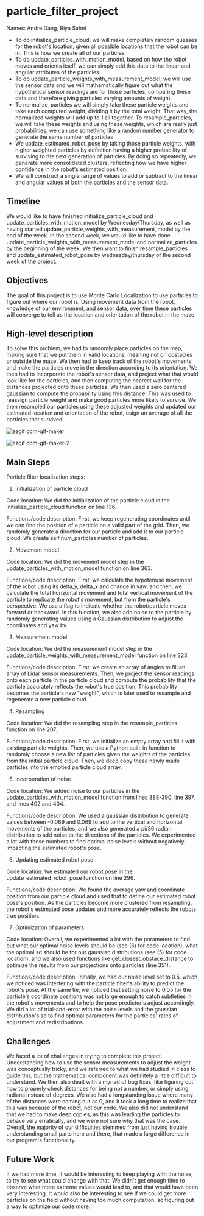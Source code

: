 # particle_filter_project

Names: Andre Dang, Riya Sahni

* To do initialize_particle_cloud, we will make completely random guesses for the robot's location, given all possible locations that the robot can be in. This is how we create all of our particles.
* To do update_particles_with_motion_model, based on how the robot moves and orients itself, we can simply add this data to the linear and angular attributes of the particles.
* To do update_particle_weights_with_measurement_model, we will use the sensor data and we will mathematically figure out what the hypothetical sensor readings are for those particles, comparing these data and therefore giving particles varying amounts of weight.
* To normalize_particles we will simply take these particle weights and take each computed weight, dividing it by the total weight. That way, the normalized weights will add up to 1 all together. To resample_particles, we will take these weights and using these weights, which are really just probabilities, we can use something like a random number generator to generate the same number of particles
* We update_estimated_robot_pose by taking those particle weights, with higher weighted particles by definition having a higher probability of surviving to the next generation of particles. By doing so repeatedly, we generate more consolidated clusters, reflecting how we have higher confidence in the robot's estimated position.
* We will construct a single range of values to add or subtract to the linear and angular values of both the particles and the sensor data.

## Timeline

We would like to have finished initialize_particle_cloud and update_particles_with_motion_model by Wednesday/Thursday, as well as having started update_particle_weights_with_measurement_model by the end of the week. In the second week, we would like to have done update_particle_weights_with_measurement_model and normalize_particles by the beginning of the week. We then want to finish resample_particles and update_estimated_robot_pose by wednesday/thursday of the second week of the project.

## Objectives

The goal of this project is to use Monte Carlo Localization to use particles to figure out where our robot is. Using movement data from the robot, knowledge of our environment, and sensor data, over time these particles will converge to tell us the location and orientation of the robot in the maze.

## High-level description

To solve this problem, we had to randomly place particles on the map, making sure that we put them in valid locations, meaning not on obstacles or outside the maze. We then had to keep track of the robot's movements and make the particles move in the direction according to its orientation. We then had to incorporate the robot's sensor data, and project what that would look like for the particles, and then computing the nearest wall for the distances projected onto these particles. We then used a zero centered gaussian to compute the probability using this distance. This was used to reassign particle weight and make good particles more likely to survive. We then resampled our particles using these adjusted weights and updated our estimated location and orientation of the robot, usign an average of all the particles that survived.

![ezgif com-gif-maker](https://user-images.githubusercontent.com/75453797/198522707-068304e7-81fd-4434-adc3-c620fd8f7ca5.gif)

![ezgif com-gif-maker-2](https://user-images.githubusercontent.com/75453797/198522727-54584720-00ce-4ef3-86da-2eac4f9f80e2.gif)

## Main Steps
Particle filter localization steps:
1) Initialization of particle cloud

Code location: We did the initialization of the particle cloud in the initialize_particle_cloud function on line 136. 

Functions/code description: First, we keep regenerating coordinates until we can find the position of a particle on a valid part of the grid. Then, we randomly generate a direction for our particle and add it to our particle cloud. We create self.num_particles number of particles.

2) Movement model

Code location: We did the movement model step in the update_particles_with_motion_model function on line 363.

Functions/code description: First, we calculate the hypotenuse movement of the robot using its delta_y, delta_x and change in yaw, and then, we calculate the total horizontal movement and total vertical movement of the particle to replicate the robot's movement, but from the particle's perspective. We use a flag to indicate whether the robot/particle moves forward or backward. In this function, we also add noise to the particle by randomly generating values using a Gaussian distribution to adjust the coordinates and yaw by.

3)  Measurement model

Code location: We did the measurement model step in the update_particle_weights_with_measurement_model function on line 323.

Functions/code description: First, we create an array of angles to fill an array of Lidar sensor measurements. Then, we project the sensor readings onto each particle in the particle cloud and compute the probability that the particle accurately reflects the robot's true position. This probability becomes the particle's new "weight", which is later used to resample and regenerate a new particle cloud.

4) Resampling

Code location: We did the resampling step in the resample_particles function on line 207. 

Functions/code description: First, we initialize an empty array and fill it with existing particle weights. Then, we use a Python built-in function to randomly choose a new list of particles given the weights of the particles from the initial particle cloud. Then, we deep copy these newly made particles into the emptied particle cloud array.

5) Incorporation of noise 

Code location: We added noise to our particles in the update_particles_with_motion_model function from lines 388-390, line 397, and lines 402 and 404. 

Functions/code description: We used a gaussian distribution to generate values between -0.069 and 0.069 to add to the vertical and horizontal movements of the particles, and we also generated a pi/36 radian distribution to add noise to the directions of the particles. We experimented a lot with these numbers to find optimal noise levels without negatively impacting the estimated robot's pose.

6) Updating estimated robot pose

Code location: We estimated our robot pose in the update_estimated_robot_pose function on line 296.

Functions/code description: We found the average yaw and coordinate position from our particle cloud and used that to define our estimated robot pose's position. As the particles become more clustered from resampling, the robot's estimated pose updates and more accurately reflects the robots true position.

7) Optimization of parameters

Code location: Overall, we experimented a lot with the parameters to find out what our optimal noise levels should be (see (6) for code location), what the optimal sd should be for our gaussian distributions (see (5) for code location), and we also used functions like get_closest_obstace_distance to optimize the results from our projections onto particles (line 351).

Functions/code description: Initially, we had our noise level set to 0.5, which we noticed was interfering with the particle filter's ability to predict the robot's pose. At the same tie, we noticed that setting noise to 0.05 for the particle's coordinate positions was not large enough to catch subtleties in the robot's movements and to help the pose predictor's adjust accordingly. We did a lot of trial-and-error with the noise levels and the gaussian distribution's sd to find optimal parameters for the particles' rates of adjustment and redistributions.
  
## Challenges

We faced a lot of challenges in trying to complete this project. Understanding how to use the sensor measurements to adjust the weight was conceptually tricky, and we referred to what we had studied in class to guide this, but the mathematical component was definitely a little difficult to understand. We then also dealt with a myriad of bug fixes, like figuring out how to properly check distances for being not a number, or simply using radians instead of degrees. We also had a longstanding issue where many of the distances were coming out as 0, and it took a long time to realize that this was because of the robot, not our code. We also did not understand that we had to make deep copies, as this was leading the particles to behave very erratically, and we were not sure why that was the case. Overall, the majority of our difficulties stemmed from just having trouble understanding small parts here and there, that made a large difference in our program's functionality.

## Future Work

If we had more time, it would be interesting to keep playing with the noise, to try to see what could change with that. We didn't get enough time to observe what more extreme values would lead to, and that would have been very interesting. It would also be interesting to see if we could get more particles on the field without having too much computation, so figuring out a way to optimize our code more.
